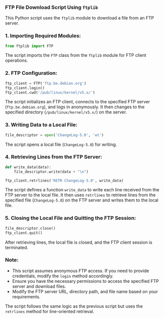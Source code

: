 ### FTP File Download Script Using `ftplib`

This Python script uses the `ftplib` module to download a file from an FTP server.

### 1. Importing Required Modules:

```python
from ftplib import FTP
```

The script imports the `FTP` class from the `ftplib` module for FTP client operations.

### 2. FTP Configuration:

```python
ftp_client = FTP('ftp.be.debian.org')
ftp_client.login()
ftp_client.cwd('/pub/linux/kernel/v5.x/')
```

The script initializes an FTP client, connects to the specified FTP server (`ftp.be.debian.org`), and logs in anonymously. It then changes to the specified directory (`/pub/linux/kernel/v5.x/`) on the server.

### 3. Writing Data to a Local File:

```python
file_descriptor = open('ChangeLog-5.0', 'wt')
```

The script opens a local file (`ChangeLog-5.0`) for writing.

### 4. Retrieving Lines from the FTP Server:

```python
def write_data(data):
    file_descriptor.write(data + "\n")

ftp_client.retrlines('RETR ChangeLog-5.0', write_data)
```

The script defines a function `write_data` to write each line received from the FTP server to the local file. It then uses `retrlines` to retrieve lines from the specified file (`ChangeLog-5.0`) on the FTP server and writes them to the local file.

### 5. Closing the Local File and Quitting the FTP Session:

```python
file_descriptor.close()
ftp_client.quit()
```

After retrieving lines, the local file is closed, and the FTP client session is terminated.

### Note:

- This script assumes anonymous FTP access. If you need to provide credentials, modify the `login` method accordingly.
- Ensure you have the necessary permissions to access the specified FTP server and download files.
- Modify the FTP server URL, directory path, and file name based on your requirements.

The script follows the same logic as the previous script but uses the `retrlines` method for line-oriented retrieval.
